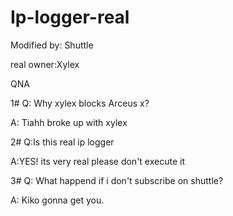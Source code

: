 # Ip-logger-real


Modified by: Shuttle

real owner:Xylex

QNA



1#
Q: Why xylex blocks Arceus x?

A: Tiahh broke up with xylex


2#
Q:Is this real ip logger

A:YES! its very real please don't execute it

3#
Q: What happend if i don't subscribe on shuttle?

A: Kiko gonna get you.


